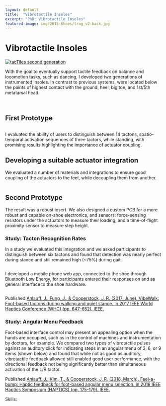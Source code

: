 ```yaml
---
layout: default
title:  "Vibrotactile Insoles"
excerpt: "PhD: Vibrotactile Insoles"
featured-image: img/2015-Shoes/trog_v2-back.jpg
---
```


<h1>Vibrotactile Insoles</h1>
<span class="image left"><a href="img/2015-Shoes/trog_v2_front-small.jpg"><img src="img/2015-Shoes/trog_v2_front-small.jpg" alt="tacTiles second generation" /></a></span>

With the goal to eventually support tactile feedback on balance and locomotion tasks, such as dancing, I developed two generations of instrumented insoles. 
In contrast to previous systems, were located below the points of highest contact with the ground, heel, big toe, and 1st/5th metatarsal head. 

<br/>

<h2>First Prototype</h2>
<div class="box alt">
	<div class="row uniform">
		<div class="5u"><span class="image fit"><a href="img/2015-Shoes/trog-small.jpg"><img src="img/2015-Shoes/trog-small.jpg" alt="" /></a></span></div>
		<div class="2u"><span class="image fit"><a href="img/2015-Shoes/haptic_croc.jpg"><img src="img/2015-Shoes/haptic_croc.jpg" alt="" /></a></span></div>
		<div class="5u$"><span class="image fit"><a href="img/2015-Shoes/pilot_compact.png"><img src="img/2015-Shoes/pilot_compact.png" alt="" /></a></span></div>
	</div>
</div>

</p>

I evaluated the ability of users to distinguish between 14 tactons, spatio-temporal activation sequences of three tactors, while standing, with promising results highlighting the importance of actuator coupling.

<h2>Developing a suitable actuator integration</h2>

We evaluated a number of materials and integrations to ensure good coupling of the actuators to the feet, while decoupling them from another. 

<div class="box alt">
	<div class="row uniform">
		<div class="3u"><span class="image fit"><a href="img/2015-Shoes/silicon_samples.jpg"><img src="img/2015-Shoes/silicon_samples.jpg" alt="" /></a></span></div>
		<div class="3u"><span class="image fit"><a href="img/2015-Shoes/vibtest.jpg"><img src="img/2015-Shoes/vibtest.jpg" alt="" /></a></span></div>
		<div class="3u"><span class="image fit"><a href="img/2015-Shoes/troggendock-side.jpg"><img src="img/2015-Shoes/troggendock-side.jpg" alt="" /></a></span></div>
		<div class="3u$"><span class="image fit"><a href="img/2015-Shoes/troggendock-module-pink2.jpg"><img src="img/2015-Shoes/troggendock-module-pink2.jpg" alt="" /></a></span></div>
	</div>
</div>

<h2>Second Prototype</h2>
The result was a robust insert. We also designed a custom PCB for a more robust and capable on-shoe electronics, and sensors: force-sensing resistors under the actuators to measure their loading, and a time-of-flight proximity sensor to measure step height.

<div class="box alt">
	<div class="row uniform">
		<div class="3u"><span class="image fit"><a href="img/2015-Shoes/tn-200.jpg"><img src="img/2015-Shoes/tn-200.jpg" alt="" /></a></span></div>
		<div class="3u"><span class="image fit"><a href="img/2015-Shoes/trog_v2_front-small.jpg"><img src="img/2015-Shoes/trog_v2_front-small.jpg" alt="" /></a></span></div>
		<div class="3u"><span class="image fit"><a href="img/2015-Shoes/trog_v2-back.jpg"><img src="img/2015-Shoes/trog_v2-back.jpg" alt="" /></a></span></div>
		<div class="3u$"><span class="image fit"><a href="img/2015-Shoes/DSCF1462-shoetronics-populated-crop-small.jpg"><img src="img/2015-Shoes/DSCF1462-shoetronics-populated-crop-small.jpg" alt="" /></a></span></div>
	</div>
</div>

<h3>Study: Tacton Recognition Rates</h3>

In a study we evaluated this integration and we asked participants to distinguish between six tactons and found that detection was nearly perfect during stance and still remained high (~75%) during gait.

<div class="box alt">
	<div class="row uniform">
		<div class="1u"><span class="image fit"><a href="img/2015-Shoes/trog_v2_sole-letters.jpg"><img src="img/2015-Shoes/trog_v2_sole-letters.jpg" alt="" /></a></span></div>
		<div class="4u"><span class="image fit"><a href="img/2015-Shoes/patterns_3x2-lines.png"><img src="img/2015-Shoes/patterns_3x2-lines.png" alt="" /></a></span></div>
		<div class="2u"><span class="image fit"><a href="img/2015-Shoes/recognition_total.png"><img src="img/2015-Shoes/recognition_total.png" alt="" /></a></span></div>
		<div class="4u$"><span class="image fit"><a href="img/2015-Shoes/recognition_patterns_total.png"><img src="img/2015-Shoes/recognition_patterns_total.png" alt="" /></a></span></div>
	</div>
</div>

I developed a mobile phone web app, connected to the shoe through Bluetooth Low Energy, for participants entered their responses on and as general interface to the shoe hardware.

<div class="box alt">
	<div class="row uniform">
		<div class="2u"><span class="image fit"><a href="img/2015-Shoes/app_connect.png"><img src="img/2015-Shoes/app_connect.png" alt="" /></a></span></div>
		<div class="2u"><span class="image fit"><a href="img/2015-Shoes/app_pressure.png"><img src="img/2015-Shoes/app_pressure.png" alt="" /></a></span></div>
		<div class="2u"><span class="image fit"><a href="img/2015-Shoes/app_choice.png"><img src="img/2015-Shoes/app_choice.png" alt="" /></a></span></div>
		<div class="2u"><span class="image fit"><a href="img/2015-Shoes/app_notice.png"><img src="img/2015-Shoes/app_notice.png" alt="" /></a></span></div>
		<div class="2u$"><span class="image fit"><a href="img/2015-Shoes/app_hapticman.png"><img src="img/2015-Shoes/app_hapticman.png" alt="" /></a></span></div>
	</div>
</div>

Published <a href="https://ieeexplore.ieee.org/abstract/document/7989977/">Anlauff, J., Fung, J., & Cooperstock, J. R. (2017, June). VibeWalk: Foot-based tactons during walking and quiet stance. In 2017 IEEE World Haptics Conference (WHC) (pp. 647-652). IEEE.</a>

<h3>Study: Angular Menu Feedback</h3>
Foot-based interface control may present an appealing option when the hands are occupied, such as in the control of machines and instrumentation by doctors, for example. We compared two types of vibrotactile pulses against an auditory click for indicating steps in an angular menu of 3, 6, or 9 items (shown below) and found that while not as good as auditory, vibrotactile feedback allowed still enabled good user performance, with the directional feedback not being significantly better than simultaneous activation of the L/R tactor.

<div class="box alt">
	<div class="row uniform">
		<div class="4u"><span class="image fit"><a href="img/2015-Shoes/jan_menue_final_171023.png"><img src="img/2015-Shoes/jan_menue_final_171023.png" alt="" /></a></span></div>
		<div class="8u$"><span class="image fit"><a href="img/2015-Shoes/attempts.png"><img src="img/2015-Shoes/attempts.png" alt="" /></a></span></div>
	</div>
</div>

Published <a href="https://ieeexplore.ieee.org/abstract/document/8357172/">Anlauff, J., Kim, T., & Cooperstock, J. R. (2018, March). Feel-a-bump: Haptic feedback for foot-based angular menu selection. In 2018 IEEE Haptics Symposium (HAPTICS) (pp. 175-179). IEEE.</a>

Skills: 
